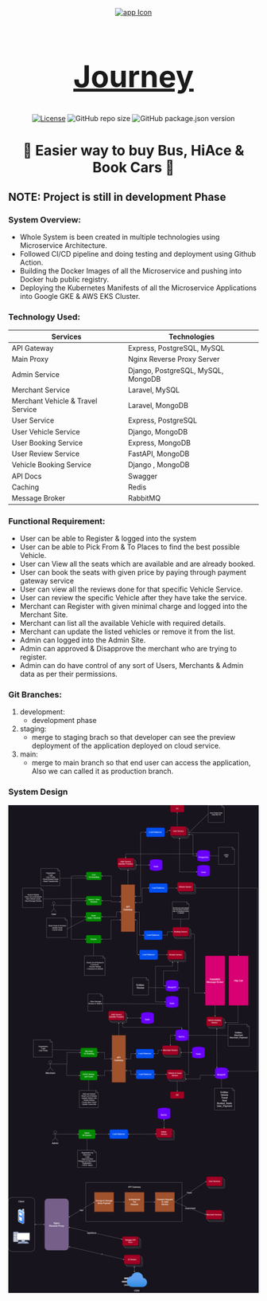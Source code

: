 <div align="center">

[<img src="./appIcon.ico" style="width:100px;" alt="app Icon"/><h1 style="font-size:60px; width:100%;">Journey</h1>](./appIcon.ico)


[![License](https://img.shields.io/github/license/roman-ojha/journey?color=%23d450cf&style=for-the-badge)](https://opensource.org/licenses/MIT)
![GitHub repo size](https://img.shields.io/github/repo-size/roman-ojha/journey?color=%234980cc&label=Size&logo=GitHub&style=for-the-badge)
![GitHub package.json version](https://img.shields.io/github/package-json/v/roman-ojha/journey?color=%2300c2b8&logo=V&style=for-the-badge)
# 🚗 Easier way to buy Bus, HiAce & Book Cars 🚌
</div>


## NOTE: Project is still in development Phase


### System Overview:
* Whole System is been created in multiple technologies using Microservice Architecture.
* Followed CI/CD pipeline and doing testing and deployment using Github Action.
* Building the Docker Images of all the Microservice and pushing into Docker hub public registry.
* Deploying the Kubernetes Manifests of all the Microservice Applications into Google GKE & AWS EKS Cluster.


### Technology Used:
| Services                          | Technologies                       |
| --------------------------------- | ---------------------------------- |
| API Gateway                       | Express, PostgreSQL, MySQL         |
| Main Proxy                        | Nginx Reverse Proxy Server         |
| Admin Service                     | Django, PostgreSQL, MySQL, MongoDB |
| Merchant Service                  | Laravel, MySQL                     |
| Merchant Vehicle & Travel Service | Laravel, MongoDB                   |
| User Service                      | Express, PostgreSQL                |
| User Vehicle Service              | Django, MongoDB                    |
| User Booking Service              | Express, MongoDB                   |
| User Review Service               | FastAPI, MongoDB                   |
| Vehicle Booking Service           | Django , MongoDB                   |
| API Docs                          | Swagger                            |
| Caching                           | Redis                              |
| Message Broker                    | RabbitMQ                           |

### Functional Requirement:
* User can be able to Register & logged into the system
* User can be able to Pick From & To Places to find the best possible Vehicle.
* User can View all the seats which are available and are already booked.
* User can book the seats with given price by paying through payment gateway service
* User can view all the reviews done for that specific Vehicle Service.
* User can review the specific Vehicle after they have take the service.
* Merchant can Register with given minimal charge and logged into the Merchant Site.
* Merchant can list all the available Vehicle with required details.
* Merchant can update the listed vehicles or remove it from the list.
* Admin can logged into the Admin Site.
* Admin can approved & Disapprove the merchant who are trying to register.
* Admin can do have control of any sort of Users, Merchants & Admin data as per their permissions.

### Git Branches:
1. development:
    * development phase
2. staging:
    * merge to staging brach so that developer can see the preview deployment of the application deployed on cloud service.
3. main:
    * merge to main branch so that end user can access the application, Also we can called it as production branch.

### System Design
[<img src="./assets/Design/System-Design.png"></img>](./assets/Design/System-Design.png)